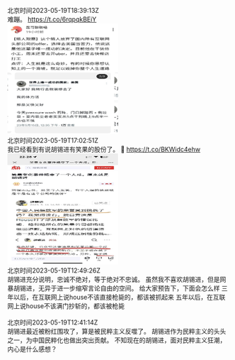 北京时间2023-05-19T18:39:13Z<br>难蹦。 https://t.co/6rqpqkBEiY<br><img src='/temp/2023/1659509005126107136_0.jpg' width='250' height='250'><br>北京时间2023-05-19T17:02:51Z<br>我已经看到有说胡锡进有笑果的股份了。
🤣 https://t.co/BKWidc4ehw<br><img src='/temp/2023/1659484752859242498_0.jpg' width='250' height='250'><br>北京时间2023-05-19T12:49:26Z<br>胡锡进充分说明，忠诚不绝对，等于绝对不忠诚。
虽然我不喜欢胡锡进，但是网暴胡锡进，无异于进一步缩窄言论自由的空间。
给大家预告下，下面会怎么样
三年以后，在互联网上说house不该直接枪毙的，都该被抓起来
五年以后，在互联网上说house不该满门抄斩的，都该被枪毙<br><br>北京时间2023-05-19T12:41:14Z<br>胡锡进最近被粉红围攻了，算是被民粹主义反噬了。
胡锡进作为民粹主义的头头之一，为中国民粹化也做出突出贡献。
不知现在的胡锡进，面对民粹主义狂潮，内心是什么感想？<br><br>